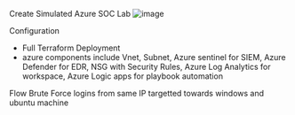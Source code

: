 Create Simulated Azure SOC Lab
![image](https://github.com/user-attachments/assets/ad48edf3-80bd-4453-980f-519f8553dd6c)

Configuration
- Full Terraform Deployment
- azure components include Vnet, Subnet, Azure sentinel for SIEM, Azure Defender for EDR, NSG with Security Rules, Azure Log Analytics for workspace, Azure Logic apps for playbook automation

Flow 
Brute Force logins from same IP targetted towards windows and ubuntu machine
